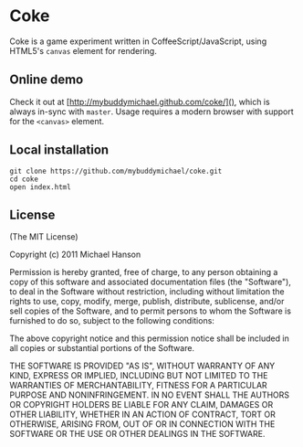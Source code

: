 Coke
====

Coke is a game experiment written in CoffeeScript/JavaScript, using HTML5's
`canvas` element for rendering.

## Online demo

Check it out at [http://mybuddymichael.github.com/coke/](), which is always
in-sync with `master`. Usage requires a modern browser with support for the
`<canvas>` element.

## Local installation

    git clone https://github.com/mybuddymichael/coke.git
    cd coke
    open index.html

## License

(The MIT License)

Copyright (c) 2011 Michael Hanson

Permission is hereby granted, free of charge, to any person obtaining a copy
of this software and associated documentation files (the "Software"), to deal
in the Software without restriction, including without limitation the rights
to use, copy, modify, merge, publish, distribute, sublicense, and/or sell
copies of the Software, and to permit persons to whom the Software is
furnished to do so, subject to the following conditions:

The above copyright notice and this permission notice shall be included in
all copies or substantial portions of the Software.

THE SOFTWARE IS PROVIDED "AS IS", WITHOUT WARRANTY OF ANY KIND, EXPRESS OR
IMPLIED, INCLUDING BUT NOT LIMITED TO THE WARRANTIES OF MERCHANTABILITY,
FITNESS FOR A PARTICULAR PURPOSE AND NONINFRINGEMENT. IN NO EVENT SHALL THE
AUTHORS OR COPYRIGHT HOLDERS BE LIABLE FOR ANY CLAIM, DAMAGES OR OTHER
LIABILITY, WHETHER IN AN ACTION OF CONTRACT, TORT OR OTHERWISE, ARISING FROM,
OUT OF OR IN CONNECTION WITH THE SOFTWARE OR THE USE OR OTHER DEALINGS IN
THE SOFTWARE.
